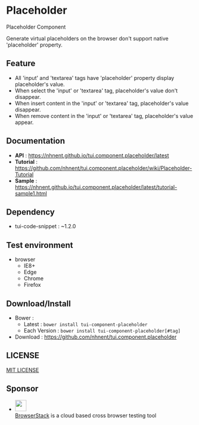 Placeholder
===============
Placeholder Component<br>

Generate virtual placeholders on the browser don't support native 'placeholder' property.

## Feature
* All 'input' and 'textarea' tags have 'placeholder' property display placeholder's value.
* When select the 'input' or 'textarea' tag, placeholder's value don't disappear.
* When insert content in the 'input' or 'textarea' tag, placeholder's value disappear.
* When remove content in the 'input' or 'textarea' tag, placeholder's value appear.

## Documentation
* **API** : https://nhnent.github.io/tui.component.placeholder/latest
* **Tutorial** : https://github.com/nhnent/tui.component.placeholder/wiki/Placeholder-Tutorial
* **Sample** : https://nhnent.github.io/tui.component.placeholder/latest/tutorial-sample1.html

## Dependency
* tui-code-snippet : ~1.2.0

## Test environment
* browser
    * IE8+
    * Edge
    * Chrome
    * Firefox

## Download/Install
* Bower :
   * Latest : `bower install tui-component-placeholder`
   * Each Version : `bower install tui-component-placeholder[#tag]`
* Download : https://github.com/nhnent/tui.component.placeholder

## LICENSE
[MIT LICENSE](LICENSE)

## Sponsor
* <img src="https://cloud.githubusercontent.com/assets/12269563/12287774/8cf4d2c0-ba12-11e5-9fa8-0a9c452cca05.png" height="30"><br>
 [BrowserStack](https://www.browserstack.com/) is a cloud based cross browser testing tool
